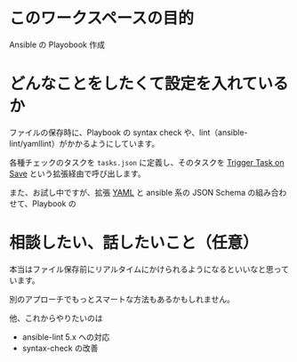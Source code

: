 # このワークスペースの目的

Ansible の Playobook 作成

# どんなことをしたくて設定を入れているか

ファイルの保存時に、Playbook の syntax check や、lint（ansible-lint/yamllint）がかかるようにしています。

各種チェックのタスクを `tasks.json` に定義し、そのタスクを [Trigger Task on Save](https://marketplace.visualstudio.com/items?itemName=Gruntfuggly.triggertaskonsave) という拡張経由で呼び出します。 

また、お試し中ですが、拡張 [YAML](https://marketplace.visualstudio.com/items?itemName=redhat.vscode-yaml) と ansible 系の JSON Schema の組み合わせて、Playbook の

# 相談したい、話したいこと（任意）

本当はファイル保存前にリアルタイムにかけられるようになるといいなと思っています。

別のアプローチでもっとスマートな方法もあるかもしれません。

他、これからやりたいのは

- ansible-lint 5.x への対応
- syntax-check の改善

